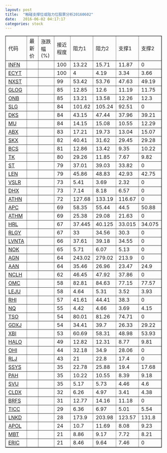 ```yaml
---
layout: post
title:  "触碰支撑位或阻力位股票分析20160602"
date:   2016-06-02 04:17:17
categories: stock
---
```

<script type="text/javascript">
var stockList = []
stockList.push('gb_infn');
stockList.push('gb_ecyt');
stockList.push('gb_nxst');
stockList.push('gb_glog');
stockList.push('gb_onb');
stockList.push('gb_slg');
stockList.push('gb_dks');
stockList.push('gb_mu');
stockList.push('gb_abx');
stockList.push('gb_skx');
stockList.push('gb_bcs');
stockList.push('gb_tk');
stockList.push('gb_st');
stockList.push('gb_len');
stockList.push('gb_vslr');
stockList.push('gb_dhx');
stockList.push('gb_athn');
stockList.push('gb_apc');
stockList.push('gb_athm');
stockList.push('gb_hrl');
stockList.push('gb_rlgy');
stockList.push('gb_lvnta');
stockList.push('gb_nok');
stockList.push('gb_agn');
stockList.push('gb_aan');
stockList.push('gb_nclh');
stockList.push('gb_omc');
stockList.push('gb_leju');
stockList.push('gb_rhi');
stockList.push('gb_nq');
stockList.push('gb_tso');
stockList.push('gb_gdxj');
stockList.push('gb_xbi');
stockList.push('gb_halo');
stockList.push('gb_ohi');
stockList.push('gb_rlj');
stockList.push('gb_ssys');
stockList.push('gb_pah');
stockList.push('gb_svu');
stockList.push('gb_cldx');
stockList.push('gb_brfs');
stockList.push('gb_ticc');
stockList.push('gb_lnkd');
stockList.push('gb_apol');
stockList.push('gb_mbt');
stockList.push('gb_eric');
</script>
<table border="1">
 <tr>
 <td>代码</td>
 <td>最新价</td>
 <td>涨跌幅(%)</td>
 <td>接近程度</td>
 <td>阻力1</td>
 <td>阻力2</td>
 <td>支撑1</td>
 <td>支撑2</td>
</tr>
  <tr id="infn" class="red">
  <td><a href="http://stock.finance.sina.com.cn/usstock/quotes/INFN.html" target="_blank">INFN</a></td><td></td><td></td><td>100</td><td>13.22</td><td>15.71</td><td>11.87</td><td>0</td></tr>
  <tr id="ecyt" class="red">
  <td><a href="http://stock.finance.sina.com.cn/usstock/quotes/ECYT.html" target="_blank">ECYT</a></td><td></td><td></td><td>100</td><td>4</td><td>4.19</td><td>3.34</td><td>3.66</td></tr>
  <tr id="nxst" class="red">
  <td><a href="http://stock.finance.sina.com.cn/usstock/quotes/NXST.html" target="_blank">NXST</a></td><td></td><td></td><td>99</td><td>53.42</td><td>53.76</td><td>47.63</td><td>49.19</td></tr>
  <tr id="glog" class="red">
  <td><a href="http://stock.finance.sina.com.cn/usstock/quotes/GLOG.html" target="_blank">GLOG</a></td><td></td><td></td><td>85</td><td>12.85</td><td>12.6</td><td>11.19</td><td>11.75</td></tr>
  <tr id="onb" class="red">
  <td><a href="http://stock.finance.sina.com.cn/usstock/quotes/ONB.html" target="_blank">ONB</a></td><td></td><td></td><td>85</td><td>13.21</td><td>13.58</td><td>12.26</td><td>12.3</td></tr>
  <tr id="slg" class="red">
  <td><a href="http://stock.finance.sina.com.cn/usstock/quotes/SLG.html" target="_blank">SLG</a></td><td></td><td></td><td>84</td><td>101.62</td><td>105.24</td><td>92.51</td><td>0</td></tr>
  <tr id="dks" class="red">
  <td><a href="http://stock.finance.sina.com.cn/usstock/quotes/DKS.html" target="_blank">DKS</a></td><td></td><td></td><td>84</td><td>43.15</td><td>47.44</td><td>37.96</td><td>39.21</td></tr>
  <tr id="mu" class="green">
  <td><a href="http://stock.finance.sina.com.cn/usstock/quotes/MU.html" target="_blank">MU</a></td><td></td><td></td><td>84</td><td>14.15</td><td>15.08</td><td>10.55</td><td>12.29</td></tr>
  <tr id="abx" class="red">
  <td><a href="http://stock.finance.sina.com.cn/usstock/quotes/ABX.html" target="_blank">ABX</a></td><td></td><td></td><td>83</td><td>17.21</td><td>19.73</td><td>13.04</td><td>15.07</td></tr>
  <tr id="skx" class="red">
  <td><a href="http://stock.finance.sina.com.cn/usstock/quotes/SKX.html" target="_blank">SKX</a></td><td></td><td></td><td>82</td><td>40.41</td><td>31.62</td><td>29.45</td><td>29.28</td></tr>
  <tr id="bcs" class="green">
  <td><a href="http://stock.finance.sina.com.cn/usstock/quotes/BCS.html" target="_blank">BCS</a></td><td></td><td></td><td>81</td><td>12.86</td><td>13.42</td><td>9.35</td><td>10.22</td></tr>
  <tr id="tk" class="green">
  <td><a href="http://stock.finance.sina.com.cn/usstock/quotes/TK.html" target="_blank">TK</a></td><td></td><td></td><td>80</td><td>29.26</td><td>11.85</td><td>7.67</td><td>9.82</td></tr>
  <tr id="st" class="green">
  <td><a href="http://stock.finance.sina.com.cn/usstock/quotes/ST.html" target="_blank">ST</a></td><td></td><td></td><td>79</td><td>37.01</td><td>39.03</td><td>33.82</td><td>0</td></tr>
  <tr id="len" class="red">
  <td><a href="http://stock.finance.sina.com.cn/usstock/quotes/LEN.html" target="_blank">LEN</a></td><td></td><td></td><td>79</td><td>45.86</td><td>48.83</td><td>42.93</td><td>42.75</td></tr>
  <tr id="vslr" class="red">
  <td><a href="http://stock.finance.sina.com.cn/usstock/quotes/VSLR.html" target="_blank">VSLR</a></td><td></td><td></td><td>73</td><td>5.41</td><td>3.69</td><td>2.32</td><td>0</td></tr>
  <tr id="dhx" class="red">
  <td><a href="http://stock.finance.sina.com.cn/usstock/quotes/DHX.html" target="_blank">DHX</a></td><td></td><td></td><td>73</td><td>7.14</td><td>8.18</td><td>6.57</td><td>0</td></tr>
  <tr id="athn" class="red">
  <td><a href="http://stock.finance.sina.com.cn/usstock/quotes/ATHN.html" target="_blank">ATHN</a></td><td></td><td></td><td>72</td><td>127.68</td><td>133.19</td><td>116.67</td><td>0</td></tr>
  <tr id="apc" class="green">
  <td><a href="http://stock.finance.sina.com.cn/usstock/quotes/APC.html" target="_blank">APC</a></td><td></td><td></td><td>69</td><td>58.35</td><td>55.44</td><td>44.5</td><td>50.88</td></tr>
  <tr id="athm" class="red">
  <td><a href="http://stock.finance.sina.com.cn/usstock/quotes/ATHM.html" target="_blank">ATHM</a></td><td></td><td></td><td>69</td><td>25.38</td><td>29.08</td><td>21.63</td><td>0</td></tr>
  <tr id="hrl" class="green">
  <td><a href="http://stock.finance.sina.com.cn/usstock/quotes/HRL.html" target="_blank">HRL</a></td><td></td><td></td><td>67</td><td>37.445</td><td>40.125</td><td>33.015</td><td>34.075</td></tr>
  <tr id="rlgy" class="red">
  <td><a href="http://stock.finance.sina.com.cn/usstock/quotes/RLGY.html" target="_blank">RLGY</a></td><td></td><td></td><td>67</td><td>33</td><td>34.56</td><td>30.3</td><td>0</td></tr>
  <tr id="lvnta" class="green">
  <td><a href="http://stock.finance.sina.com.cn/usstock/quotes/LVNTA.html" target="_blank">LVNTA</a></td><td></td><td></td><td>66</td><td>37.61</td><td>39.18</td><td>34.55</td><td>0</td></tr>
  <tr id="nok" class="red">
  <td><a href="http://stock.finance.sina.com.cn/usstock/quotes/NOK.html" target="_blank">NOK</a></td><td></td><td></td><td>65</td><td>5.71</td><td>6.07</td><td>5.13</td><td>0</td></tr>
  <tr id="agn" class="red">
  <td><a href="http://stock.finance.sina.com.cn/usstock/quotes/AGN.html" target="_blank">AGN</a></td><td></td><td></td><td>64</td><td>243.02</td><td>279.02</td><td>213.9</td><td>0</td></tr>
  <tr id="aan" class="green">
  <td><a href="http://stock.finance.sina.com.cn/usstock/quotes/AAN.html" target="_blank">AAN</a></td><td></td><td></td><td>64</td><td>35.46</td><td>26.96</td><td>23.47</td><td>24.9</td></tr>
  <tr id="nclh" class="green">
  <td><a href="http://stock.finance.sina.com.cn/usstock/quotes/NCLH.html" target="_blank">NCLH</a></td><td></td><td></td><td>62</td><td>46.45</td><td>47.92</td><td>37.86</td><td>0</td></tr>
  <tr id="omc" class="green">
  <td><a href="http://stock.finance.sina.com.cn/usstock/quotes/OMC.html" target="_blank">OMC</a></td><td></td><td></td><td>58</td><td>82.81</td><td>84.63</td><td>77.15</td><td>77.57</td></tr>
  <tr id="leju" class="red">
  <td><a href="http://stock.finance.sina.com.cn/usstock/quotes/LEJU.html" target="_blank">LEJU</a></td><td></td><td></td><td>58</td><td>4.64</td><td>5.31</td><td>3.52</td><td>3.93</td></tr>
  <tr id="rhi" class="green">
  <td><a href="http://stock.finance.sina.com.cn/usstock/quotes/RHI.html" target="_blank">RHI</a></td><td></td><td></td><td>57</td><td>41.61</td><td>44.41</td><td>38.3</td><td>0</td></tr>
  <tr id="nq" class="red">
  <td><a href="http://stock.finance.sina.com.cn/usstock/quotes/NQ.html" target="_blank">NQ</a></td><td></td><td></td><td>55</td><td>4.42</td><td>4.66</td><td>3.69</td><td>4.15</td></tr>
  <tr id="tso" class="green">
  <td><a href="http://stock.finance.sina.com.cn/usstock/quotes/TSO.html" target="_blank">TSO</a></td><td></td><td></td><td>54</td><td>80.01</td><td>81.26</td><td>74.71</td><td>0</td></tr>
  <tr id="gdxj" class="red">
  <td><a href="http://stock.finance.sina.com.cn/usstock/quotes/GDXJ.html" target="_blank">GDXJ</a></td><td></td><td></td><td>54</td><td>34.41</td><td>39.7</td><td>26.33</td><td>29.22</td></tr>
  <tr id="xbi" class="red">
  <td><a href="http://stock.finance.sina.com.cn/usstock/quotes/XBI.html" target="_blank">XBI</a></td><td></td><td></td><td>53</td><td>60.69</td><td>58.31</td><td>48.98</td><td>53.93</td></tr>
  <tr id="halo" class="green">
  <td><a href="http://stock.finance.sina.com.cn/usstock/quotes/HALO.html" target="_blank">HALO</a></td><td></td><td></td><td>49</td><td>12.82</td><td>12.31</td><td>8.77</td><td>9.81</td></tr>
  <tr id="ohi" class="red">
  <td><a href="http://stock.finance.sina.com.cn/usstock/quotes/OHI.html" target="_blank">OHI</a></td><td></td><td></td><td>44</td><td>32.18</td><td>34.9</td><td>28.06</td><td>0</td></tr>
  <tr id="rlj" class="red">
  <td><a href="http://stock.finance.sina.com.cn/usstock/quotes/RLJ.html" target="_blank">RLJ</a></td><td></td><td></td><td>43</td><td>21</td><td>22.8</td><td>17.4</td><td>0</td></tr>
  <tr id="ssys" class="green">
  <td><a href="http://stock.finance.sina.com.cn/usstock/quotes/SSYS.html" target="_blank">SSYS</a></td><td></td><td></td><td>35</td><td>22.78</td><td>25.88</td><td>19.4</td><td>17.68</td></tr>
  <tr id="pah" class="green">
  <td><a href="http://stock.finance.sina.com.cn/usstock/quotes/PAH.html" target="_blank">PAH</a></td><td></td><td></td><td>35</td><td>10.22</td><td>10.55</td><td>8.39</td><td>9.18</td></tr>
  <tr id="svu" class="green">
  <td><a href="http://stock.finance.sina.com.cn/usstock/quotes/SVU.html" target="_blank">SVU</a></td><td></td><td></td><td>35</td><td>5.17</td><td>5.73</td><td>4.46</td><td>4.6</td></tr>
  <tr id="cldx" class="green">
  <td><a href="http://stock.finance.sina.com.cn/usstock/quotes/CLDX.html" target="_blank">CLDX</a></td><td></td><td></td><td>32</td><td>6.26</td><td>4.97</td><td>3.41</td><td>4.38</td></tr>
  <tr id="brfs" class="green">
  <td><a href="http://stock.finance.sina.com.cn/usstock/quotes/BRFS.html" target="_blank">BRFS</a></td><td></td><td></td><td>31</td><td>12.77</td><td>14.16</td><td>11.18</td><td>0</td></tr>
  <tr id="ticc" class="green">
  <td><a href="http://stock.finance.sina.com.cn/usstock/quotes/TICC.html" target="_blank">TICC</a></td><td></td><td></td><td>29</td><td>6.36</td><td>6.97</td><td>5.01</td><td>5.54</td></tr>
  <tr id="lnkd" class="green">
  <td><a href="http://stock.finance.sina.com.cn/usstock/quotes/LNKD.html" target="_blank">LNKD</a></td><td></td><td></td><td>28</td><td>173.9</td><td>203.98</td><td>123.57</td><td>131.8</td></tr>
  <tr id="apol" class="green">
  <td><a href="http://stock.finance.sina.com.cn/usstock/quotes/APOL.html" target="_blank">APOL</a></td><td></td><td></td><td>24</td><td>10.7</td><td>11.69</td><td>8.08</td><td>9.23</td></tr>
  <tr id="mbt" class="red">
  <td><a href="http://stock.finance.sina.com.cn/usstock/quotes/MBT.html" target="_blank">MBT</a></td><td></td><td></td><td>21</td><td>8.86</td><td>9.17</td><td>7.72</td><td>8.21</td></tr>
  <tr id="eric" class="green">
  <td><a href="http://stock.finance.sina.com.cn/usstock/quotes/ERIC.html" target="_blank">ERIC</a></td><td></td><td></td><td>21</td><td>8.46</td><td>9.64</td><td>7.46</td><td>0</td></tr>
</table>

